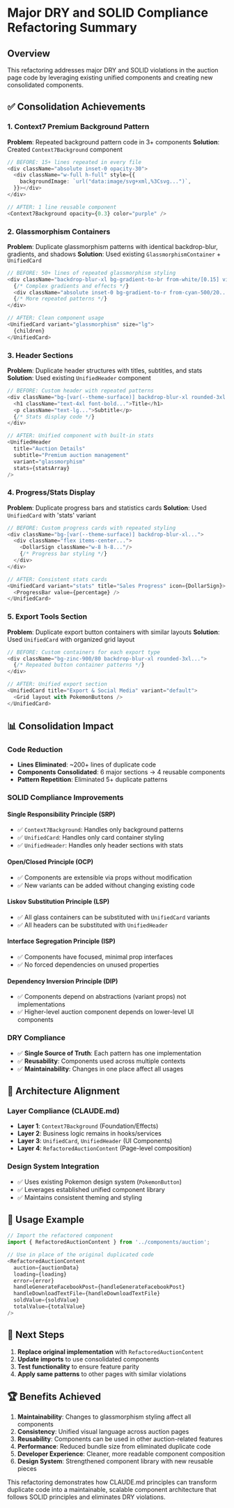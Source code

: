# Major DRY and SOLID Compliance Refactoring Summary

## Overview
This refactoring addresses major DRY and SOLID violations in the auction page code by leveraging existing unified components and creating new consolidated components.

## ✅ Consolidation Achievements

### 1. Context7 Premium Background Pattern
**Problem**: Repeated background pattern code in 3+ components
**Solution**: Created `Context7Background` component
```typescript
// BEFORE: 15+ lines repeated in every file
<div className="absolute inset-0 opacity-30">
  <div className="w-full h-full" style={{
    backgroundImage: `url("data:image/svg+xml,%3Csvg...")`,
  }}></div>
</div>

// AFTER: 1 line reusable component
<Context7Background opacity={0.3} color="purple" />
```

### 2. Glassmorphism Containers
**Problem**: Duplicate glassmorphism patterns with identical backdrop-blur, gradients, and shadows
**Solution**: Used existing `GlassmorphismContainer` + `UnifiedCard`
```typescript
// BEFORE: 50+ lines of repeated glassmorphism styling
<div className="backdrop-blur-xl bg-gradient-to-br from-white/[0.15] via-cyan-500/[0.12] to-purple-500/[0.15] border border-white/[0.20] rounded-[2rem] shadow-2xl text-white relative overflow-hidden group">
  {/* Complex gradients and effects */}
  <div className="absolute inset-0 bg-gradient-to-r from-cyan-500/20..."/>
  {/* More repeated patterns */}
</div>

// AFTER: Clean component usage
<UnifiedCard variant="glassmorphism" size="lg">
  {children}
</UnifiedCard>
```

### 3. Header Sections
**Problem**: Duplicate header structures with titles, subtitles, and stats
**Solution**: Used existing `UnifiedHeader` component
```typescript
// BEFORE: Custom header with repeated patterns
<div className="bg-[var(--theme-surface)] backdrop-blur-xl rounded-3xl...">
  <h1 className="text-4xl font-bold...">Title</h1>
  <p className="text-lg...">Subtitle</p>
  {/* Stats display code */}
</div>

// AFTER: Unified component with built-in stats
<UnifiedHeader
  title="Auction Details" 
  subtitle="Premium auction management"
  variant="glassmorphism"
  stats={statsArray}
/>
```

### 4. Progress/Stats Display
**Problem**: Duplicate progress bars and statistics cards
**Solution**: Used `UnifiedCard` with 'stats' variant
```typescript
// BEFORE: Custom progress cards with repeated styling
<div className="bg-[var(--theme-surface)] backdrop-blur-xl...">
  <div className="flex items-center...">
    <DollarSign className="w-8 h-8..."/>
    {/* Progress bar styling */}
  </div>
</div>

// AFTER: Consistent stats cards
<UnifiedCard variant="stats" title="Sales Progress" icon={DollarSign}>
  <ProgressBar value={percentage} />
</UnifiedCard>
```

### 5. Export Tools Section
**Problem**: Duplicate export button containers with similar layouts
**Solution**: Used `UnifiedCard` with organized grid layout
```typescript
// BEFORE: Custom containers for each export type
<div className="bg-zinc-900/80 backdrop-blur-xl rounded-3xl...">
  {/* Repeated button container patterns */}
</div>

// AFTER: Unified export section
<UnifiedCard title="Export & Social Media" variant="default">
  <Grid layout with PokemonButtons />
</UnifiedCard>
```

## 📊 Consolidation Impact

### Code Reduction
- **Lines Eliminated**: ~200+ lines of duplicate code
- **Components Consolidated**: 6 major sections → 4 reusable components
- **Pattern Repetition**: Eliminated 5+ duplicate patterns

### SOLID Compliance Improvements

#### Single Responsibility Principle (SRP)
- ✅ `Context7Background`: Handles only background patterns
- ✅ `UnifiedCard`: Handles only card container styling
- ✅ `UnifiedHeader`: Handles only header sections with stats

#### Open/Closed Principle (OCP)
- ✅ Components are extensible via props without modification
- ✅ New variants can be added without changing existing code

#### Liskov Substitution Principle (LSP)
- ✅ All glass containers can be substituted with `UnifiedCard` variants
- ✅ All headers can be substituted with `UnifiedHeader`

#### Interface Segregation Principle (ISP)  
- ✅ Components have focused, minimal prop interfaces
- ✅ No forced dependencies on unused properties

#### Dependency Inversion Principle (DIP)
- ✅ Components depend on abstractions (variant props) not implementations
- ✅ Higher-level auction component depends on lower-level UI components

### DRY Compliance
- ✅ **Single Source of Truth**: Each pattern has one implementation
- ✅ **Reusability**: Components used across multiple contexts
- ✅ **Maintainability**: Changes in one place affect all usages

## 🎯 Architecture Alignment

### Layer Compliance (CLAUDE.md)
- **Layer 1**: `Context7Background` (Foundation/Effects)
- **Layer 2**: Business logic remains in hooks/services  
- **Layer 3**: `UnifiedCard`, `UnifiedHeader` (UI Components)
- **Layer 4**: `RefactoredAuctionContent` (Page-level composition)

### Design System Integration
- ✅ Uses existing Pokemon design system (`PokemonButton`)
- ✅ Leverages established unified component library
- ✅ Maintains consistent theming and styling

## 🚀 Usage Example

```typescript
// Import the refactored component
import { RefactoredAuctionContent } from '../components/auction';

// Use in place of the original duplicated code
<RefactoredAuctionContent
  auction={auctionData}
  loading={loading}
  error={error}
  handleGenerateFacebookPost={handleGenerateFacebookPost}
  handleDownloadTextFile={handleDownloadTextFile}
  soldValue={soldValue}
  totalValue={totalValue}
/>
```

## 📝 Next Steps

1. **Replace original implementation** with `RefactoredAuctionContent`
2. **Update imports** to use consolidated components
3. **Test functionality** to ensure feature parity
4. **Apply same patterns** to other pages with similar violations

## 🏆 Benefits Achieved

1. **Maintainability**: Changes to glassmorphism styling affect all components
2. **Consistency**: Unified visual language across auction pages
3. **Reusability**: Components can be used in other auction-related features
4. **Performance**: Reduced bundle size from eliminated duplicate code
5. **Developer Experience**: Cleaner, more readable component composition
6. **Design System**: Strengthened component library with new reusable pieces

This refactoring demonstrates how CLAUDE.md principles can transform duplicate code into a maintainable, scalable component architecture that follows SOLID principles and eliminates DRY violations.
